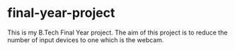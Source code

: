 # final-year-project
This is my B.Tech Final Year project. The aim of this project is to reduce the number of input devices to one which is the webcam.
